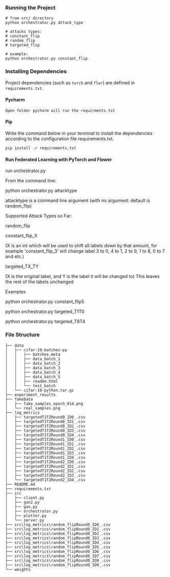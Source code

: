 
### Running the Project
```angular2html
# from src/ directory
python orchestrator.py attack_type

# attacks types:
# constant_flip
# random_flip
# targeted_flip

# example:
python orchestrator.py constant_flip
```

### Installing Dependencies

Project dependencies (such as `torch` and `flwr`) are defined in `requirements.txt`. 
#### Pycharm

```shell
Open folder pycharm will run the requirments.txt
```

#### Pip

Write the command below in your terminal to install the dependencies according to the configuration file requirements.txt.

```shell
pip install -r requirements.txt
```

#### Run Federated Learning with PyTorch and Flower

run orchestrator.py

From the command line:

python orchestrator.py attacktype

attacktype is a command line argument (with no argument: default is random_flip)

Supported Attack Types so Far:

random_flip

constant_flip_X

(X is an int which will be used to shift all labels down by that amount, for example 'constant_flip_3' will change 
label 3 to 0, 4 to 1, 2 to 9, 1 to 8, 0 to 7 and etc.)

targeted_TX_TY

(X is the original label, and Y is the label it will be changed to)
This leaves the rest of the labels unchanged

Examples

python orchestrator.py constant_flip5

python orchestrator.py targeted_T1T0

python orchestrator.py targeted_T8T4


### File Structure

```shell
├── data
│   ├── cifar-10-batches-py
│   │   ├── batches.meta
│   │   ├── data_batch_1
│   │   ├── data_batch_2
│   │   ├── data_batch_3
│   │   ├── data_batch_4
│   │   ├── data_batch_5
│   │   ├── readme.html
│   │   └── test_batch
│   └── cifar-10-python.tar.gz
├── experiment_results
├── fakeData
│   ├── fake_samples_epoch_014.png
│   └── real_samples.png
├── log_metrics
│   ├── targetedT1T2Round0_ID0_.csv
│   ├── targetedT1T2Round0_ID1_.csv
│   ├── targetedT1T2Round0_ID2_.csv
│   ├── targetedT1T2Round0_ID3_.csv
│   ├── targetedT1T2Round0_ID4_.csv
│   ├── targetedT1T2Round1_ID0_.csv
│   ├── targetedT1T2Round1_ID1_.csv
│   ├── targetedT1T2Round1_ID2_.csv
│   ├── targetedT1T2Round1_ID3_.csv
│   ├── targetedT1T2Round1_ID4_.csv
│   ├── targetedT1T2Round2_ID0_.csv
│   ├── targetedT1T2Round2_ID1_.csv
│   ├── targetedT1T2Round2_ID2_.csv
│   ├── targetedT1T2Round2_ID3_.csv
│   └── targetedT1T2Round2_ID4_.csv
├── README.md
├── requirements.txt
├── src
│   ├── client.py
│   ├── gan2.py
│   ├── gan.py
│   ├── orchestrator.py
│   ├── plotter.py
│   └── server.py
├── src\log_metrics\random_flipRound0_ID0_.csv
├── src\log_metrics\random_flipRound0_ID1_.csv
├── src\log_metrics\random_flipRound0_ID2_.csv
├── src\log_metrics\random_flipRound0_ID3_.csv
├── src\log_metrics\random_flipRound0_ID4_.csv
├── src\log_metrics\random_flipRound0_ID5_.csv
├── src\log_metrics\random_flipRound0_ID6_.csv
├── src\log_metrics\random_flipRound0_ID7_.csv
├── src\log_metrics\random_flipRound0_ID8_.csv
├── src\log_metrics\random_flipRound0_ID9_.csv
└── weights

```

